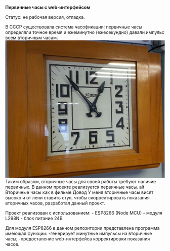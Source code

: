 **Первичные часы с web-интерфейсом**

Статус: не рабочая версия, отладка.

В СССР существовала система часофикации: первичные часы определяли точное время и ежеминутно (ежесекундно) давали импульс всем вторичным часам.
![Вторичные часы Стрела](https://raw.githubusercontent.com/Octagon80/PrimaryClockDriverWeb/main/clock_secondary_strela.jpg)
Таким образом, вторичные часы для своей работы требуют наличие первичных. В данном проекте реализуется первичные часы. alt Вторичные часы как в фильме Довод У меня вторичные часы висят высоко и от лени ставить стул, чтобы скорректировать показания вторичных часов, разработал данный проект.

Проект реализован с использованием:
    - ESP8266 (Node MCU)
    - модуля L298N
    - блок питание 24В

Для модуля ESP8266 в данном репозитории представлена программа имеющая функции:
-генерирует минутные импульсы на вторичные часы;
-предосталение web-интерфейса корректировки показания часов.

